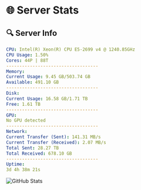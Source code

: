 # 🌐 Server Stats
## 🔍 Server Info
```yaml
CPU: Intel(R) Xeon(R) CPU E5-2699 v4 @ 1240.85GHz
CPU Usage: 1.50%
Cores: 44P | 88T
-----------------------------------
Memory:
Current Usage: 9.45 GB/503.74 GB
Available: 491.10 GB
-----------------------------------
Disk:
Current Usage: 16.58 GB/1.71 TB
Free: 1.61 TB
-----------------------------------
GPU:
No GPU detected
-----------------------------------
Network:
Current Transfer (Sent): 141.31 MB/s
Current Transfer (Received): 2.07 MB/s
Total Sent: 28.27 TB
Total Received: 678.10 GB
-----------------------------------
Uptime:
3d 4h 38m 21s
```
![GitHub Stats](https://img.shields.io/badge/Updated-2025-02-11_03:21:39-blue)